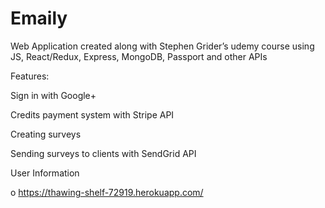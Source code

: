 # Emaily

Web Application created along with Stephen Grider’s udemy course using JS, React/Redux, Express, MongoDB, Passport and other APIs

Features:

Sign in with Google+

Credits payment system with Stripe API

Creating surveys 

Sending surveys to clients with SendGrid API

User Information


o	https://thawing-shelf-72919.herokuapp.com/
